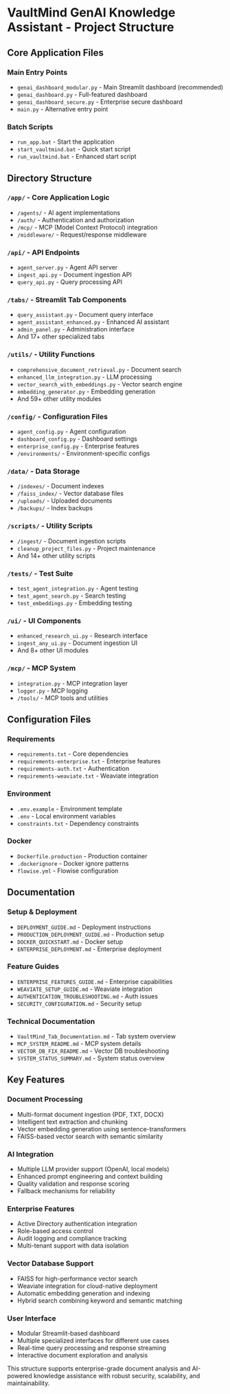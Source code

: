 # VaultMind GenAI Knowledge Assistant - Project Structure

## Core Application Files

### Main Entry Points
- `genai_dashboard_modular.py` - Main Streamlit dashboard (recommended)
- `genai_dashboard.py` - Full-featured dashboard 
- `genai_dashboard_secure.py` - Enterprise secure dashboard
- `main.py` - Alternative entry point

### Batch Scripts
- `run_app.bat` - Start the application
- `start_vaultmind.bat` - Quick start script
- `run_vaultmind.bat` - Enhanced start script

## Directory Structure

### `/app/` - Core Application Logic
- `/agents/` - AI agent implementations
- `/auth/` - Authentication and authorization
- `/mcp/` - MCP (Model Context Protocol) integration
- `/middleware/` - Request/response middleware

### `/api/` - API Endpoints
- `agent_server.py` - Agent API server
- `ingest_api.py` - Document ingestion API
- `query_api.py` - Query processing API

### `/tabs/` - Streamlit Tab Components
- `query_assistant.py` - Document query interface
- `agent_assistant_enhanced.py` - Enhanced AI assistant
- `admin_panel.py` - Administration interface
- And 17+ other specialized tabs

### `/utils/` - Utility Functions
- `comprehensive_document_retrieval.py` - Document search
- `enhanced_llm_integration.py` - LLM processing
- `vector_search_with_embeddings.py` - Vector search engine
- `embedding_generator.py` - Embedding generation
- And 59+ other utility modules

### `/config/` - Configuration Files
- `agent_config.py` - Agent configuration
- `dashboard_config.py` - Dashboard settings
- `enterprise_config.py` - Enterprise features
- `/environments/` - Environment-specific configs

### `/data/` - Data Storage
- `/indexes/` - Document indexes
- `/faiss_index/` - Vector database files
- `/uploads/` - Uploaded documents
- `/backups/` - Index backups

### `/scripts/` - Utility Scripts
- `/ingest/` - Document ingestion scripts
- `cleanup_project_files.py` - Project maintenance
- And 14+ other utility scripts

### `/tests/` - Test Suite
- `test_agent_integration.py` - Agent testing
- `test_agent_search.py` - Search testing
- `test_embeddings.py` - Embedding testing

### `/ui/` - UI Components
- `enhanced_research_ui.py` - Research interface
- `ingest_any_ui.py` - Document ingestion UI
- And 8+ other UI modules

### `/mcp/` - MCP System
- `integration.py` - MCP integration layer
- `logger.py` - MCP logging
- `/tools/` - MCP tools and utilities

## Configuration Files

### Requirements
- `requirements.txt` - Core dependencies
- `requirements-enterprise.txt` - Enterprise features
- `requirements-auth.txt` - Authentication
- `requirements-weaviate.txt` - Weaviate integration

### Environment
- `.env.example` - Environment template
- `.env` - Local environment variables
- `constraints.txt` - Dependency constraints

### Docker
- `Dockerfile.production` - Production container
- `.dockerignore` - Docker ignore patterns
- `flowise.yml` - Flowise configuration

## Documentation

### Setup & Deployment
- `DEPLOYMENT_GUIDE.md` - Deployment instructions
- `PRODUCTION_DEPLOYMENT_GUIDE.md` - Production setup
- `DOCKER_QUICKSTART.md` - Docker setup
- `ENTERPRISE_DEPLOYMENT.md` - Enterprise deployment

### Feature Guides
- `ENTERPRISE_FEATURES_GUIDE.md` - Enterprise capabilities
- `WEAVIATE_SETUP_GUIDE.md` - Weaviate integration
- `AUTHENTICATION_TROUBLESHOOTING.md` - Auth issues
- `SECURITY_CONFIGURATION.md` - Security setup

### Technical Documentation
- `VaultMind_Tab_Documentation.md` - Tab system overview
- `MCP_SYSTEM_README.md` - MCP system details
- `VECTOR_DB_FIX_README.md` - Vector DB troubleshooting
- `SYSTEM_STATUS_SUMMARY.md` - System status overview

## Key Features

### Document Processing
- Multi-format document ingestion (PDF, TXT, DOCX)
- Intelligent text extraction and chunking
- Vector embedding generation using sentence-transformers
- FAISS-based vector search with semantic similarity

### AI Integration
- Multiple LLM provider support (OpenAI, local models)
- Enhanced prompt engineering and context building
- Quality validation and response scoring
- Fallback mechanisms for reliability

### Enterprise Features
- Active Directory authentication integration
- Role-based access control
- Audit logging and compliance tracking
- Multi-tenant support with data isolation

### Vector Database Support
- FAISS for high-performance vector search
- Weaviate integration for cloud-native deployment
- Automatic embedding generation and indexing
- Hybrid search combining keyword and semantic matching

### User Interface
- Modular Streamlit-based dashboard
- Multiple specialized interfaces for different use cases
- Real-time query processing and response streaming
- Interactive document exploration and analysis

This structure supports enterprise-grade document analysis and AI-powered knowledge assistance with robust security, scalability, and maintainability.
